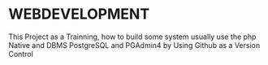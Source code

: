 # WEBDEVELOPMENT
This Project as a Trainning, how to build some system usually use the php Native and DBMS PostgreSQL and PGAdmin4 by Using Github as a Version Control

